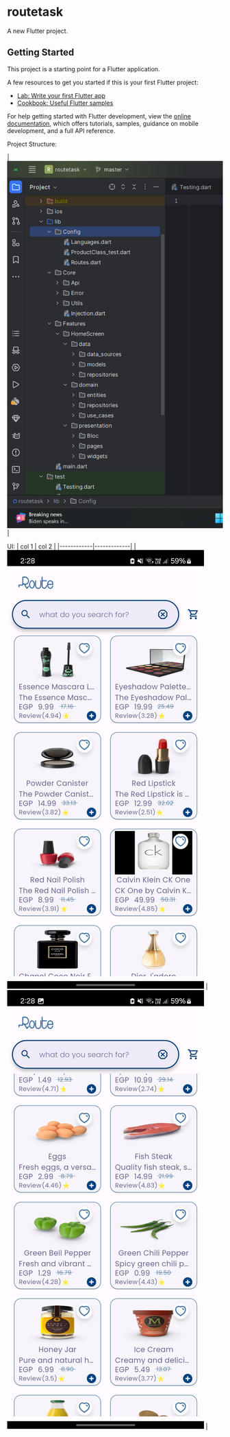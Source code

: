 # routetask

A new Flutter project.

## Getting Started

This project is a starting point for a Flutter application.

A few resources to get you started if this is your first Flutter project:

- [Lab: Write your first Flutter app](https://docs.flutter.dev/get-started/codelab)
- [Cookbook: Useful Flutter samples](https://docs.flutter.dev/cookbook)

For help getting started with Flutter development, view the
[online documentation](https://docs.flutter.dev/), which offers tutorials,
samples, guidance on mobile development, and a full API reference.

Project Structure:

| ![screen1](assets/images/img.png) |

UI:
| col 1      | col 2      |
|------------|-------------|
| ![screen1](assets/images/Screenshot_20240715_022809.jpg) |![screen2](assets/images/Screenshot_20240715_022819.jpg) |
